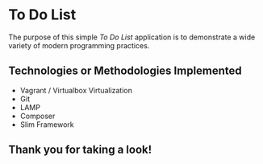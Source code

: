 # To Do List

The purpose of this simple _To Do List_ application is to demonstrate a wide variety of modern programming practices.

## Technologies or Methodologies Implemented

* Vagrant / Virtualbox Virtualization
* Git
* LAMP
* Composer
* Slim Framework

## Thank you for taking a look!
